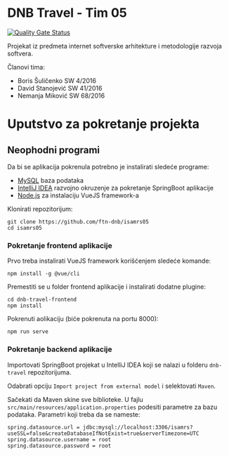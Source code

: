 # DNB Travel - Tim 05
[![Quality Gate Status](https://sonarcloud.io/api/project_badges/measure?project=ftn-dnb_isamrs05&metric=alert_status)](https://sonarcloud.io/dashboard?id=ftn-dnb_isamrs05)

Projekat iz predmeta internet softverske arhitekture i metodologije razvoja softvera.

Članovi tima:
* Boris Šuličenko SW 4/2016
* David Stanojević SW 41/2016
* Nemanja Miković SW 68/2016

# Uputstvo za pokretanje projekta

## Neophodni programi
Da bi se aplikacija pokrenula potrebno je instalirati sledeće programe:
* [MySQL](https://dev.mysql.com/downloads/) baza podataka
* [IntelliJ IDEA](https://www.jetbrains.com/idea/download/#section=windows) razvojno okruzenje za pokretanje SpringBoot aplikacije
* [Node.js](https://nodejs.org/en/) za instalaciju VueJS framework-a

Klonirati repozitorijum:
```
git clone https://github.com/ftn-dnb/isamrs05
cd isamrs05
```


### Pokretanje frontend aplikacije
Prvo treba instalirati VueJS framework korišćenjem sledeće komande:
```
npm install -g @vue/cli
```

Premestiti se u folder frontend aplikacije i instalirati dodatne plugine:
```
cd dnb-travel-frontend
npm install
```

Pokrenuti aolikaciju (biće pokrenuta na portu 8000):
```
npm run serve
```


### Pokretanje backend aplikacije
Importovati SpringBoot projekat u IntelliJ IDEA koji se nalazi u folderu ```dnb-travel``` repozitorijuma.

Odabrati opciju ```Import project from external model``` i selektovati ```Maven```.

Sačekati da Maven skine sve biblioteke. U fajlu ```src/main/resources/application.properties``` podesiti parametre za bazu podataka. 
Parametri koji treba da se nameste:
```
spring.datasource.url = jdbc:mysql://localhost:3306/isamrs?useSSL=false&createDatabaseIfNotExist=true&serverTimezone=UTC
spring.datasource.username = root
spring.datasource.password = root
```